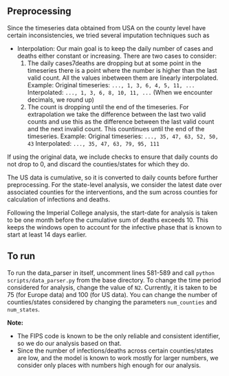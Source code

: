 ## Preprocessing

Since the timeseries data obtained from USA on the county level have certain inconsistencies, 
we tried several imputation techniques such as
- Interpolation:
    Our main goal is to keep the daily number of cases and deaths either constant or increasing. 
    There are two cases to consider:
    1. The daily cases7deaths are dropping but at some point in the timeseries there is a point where the number is higher than the last valid count. All the values inbetween them are linearly interpolated.
    Example:
    Original timeseries: `..., 1, 3, 6, 4, 5, 11, ...`
    Interpolated:        `..., 1, 3, 6, 8, 10, 11, ...` (When we encounter decimals, we round up)
    2. The count is dropping until the end of the timeseries. For extrapolation we take the difference between the last two valid counts and use this as the difference between the last valid count and the next invalid count. This countinues until the end of the timeseries.
    Example: 
    Original timeseries: `..., 35, 47, 63, 52, 50, 43`
    Interpolated:        `..., 35, 47, 63, 79, 95, 111` 

If using the original data, we include checks to ensure that daily counts do not drop to 0,
and discard the counties/states for which they do.

The US data is cumulative, so it is converted to daily counts before further preprocessing.
For the state-level analysis, we consider the latest date over associated counties for the interventions, 
and the sum across counties for calculation of infections and deaths.

Following the Imperial College analysis, the start-date for analysis is taken to be one month before
the cumulative sum of deaths exceeds 10. This keeps the windows open to account for the infective phase 
that is known to start at least 14 days earlier.

## To run
To run the data_parser in itself, uncomment lines 581-589 and call `python scripts/data_parser.py` 
from the base directory. To change the time period considered for analysis, change the value of `N2`. Currently,
it is taken to be 75 (for Europe data) and 100 (for US data). You can change the number of counties/states considered
by changing the parameters `num_counties` and `num_states`.

**Note:**
- The FIPS code is known to be the only reliable and consistent identifier, so we do our analysis based on that.
- Since the number of infections/deaths across certain counties/states are low, and the model is known to work mostly
for larger numbers, we consider only places with numbers high enough for our analysis.


